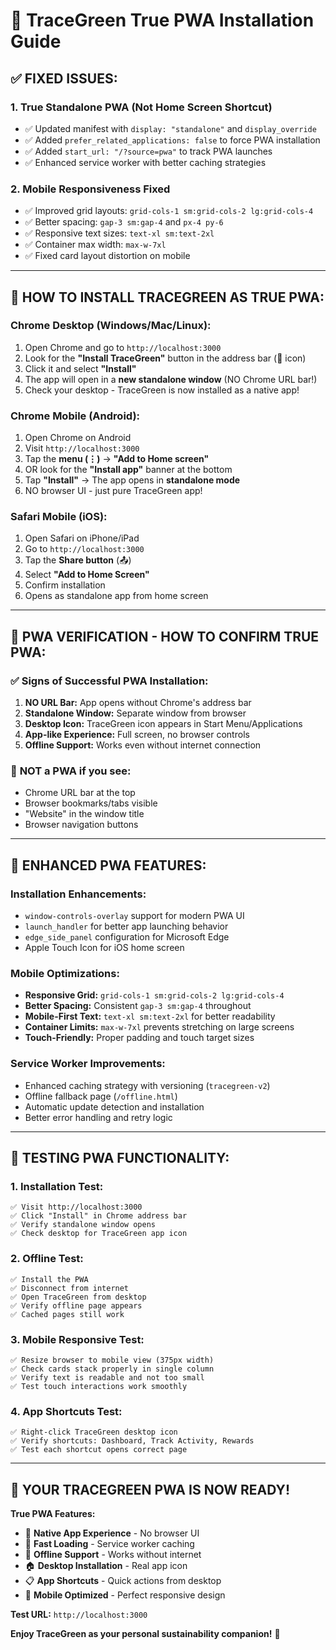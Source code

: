 # 🌱 TraceGreen True PWA Installation Guide

## ✅ **FIXED ISSUES:**

### 1. **True Standalone PWA (Not Home Screen Shortcut)**
- ✅ Updated manifest with `display: "standalone"` and `display_override`
- ✅ Added `prefer_related_applications: false` to force PWA installation
- ✅ Added `start_url: "/?source=pwa"` to track PWA launches
- ✅ Enhanced service worker with better caching strategies

### 2. **Mobile Responsiveness Fixed**
- ✅ Improved grid layouts: `grid-cols-1 sm:grid-cols-2 lg:grid-cols-4`
- ✅ Better spacing: `gap-3 sm:gap-4` and `px-4 py-6`
- ✅ Responsive text sizes: `text-xl sm:text-2xl`
- ✅ Container max width: `max-w-7xl`
- ✅ Fixed card layout distortion on mobile

---

## 📱 **HOW TO INSTALL TRACEGREEN AS TRUE PWA:**

### **Chrome Desktop (Windows/Mac/Linux):**
1. Open Chrome and go to `http://localhost:3000`
2. Look for the **"Install TraceGreen"** button in the address bar (📱 icon)
3. Click it and select **"Install"**
4. The app will open in a **new standalone window** (NO Chrome URL bar!)
5. Check your desktop - TraceGreen is now installed as a native app!

### **Chrome Mobile (Android):**
1. Open Chrome on Android
2. Visit `http://localhost:3000`
3. Tap the **menu (⋮)** → **"Add to Home screen"**
4. OR look for the **"Install app"** banner at the bottom
5. Tap **"Install"** → The app opens in **standalone mode**
6. NO browser UI - just pure TraceGreen app!

### **Safari Mobile (iOS):**
1. Open Safari on iPhone/iPad
2. Go to `http://localhost:3000`
3. Tap the **Share button** (📤)
4. Select **"Add to Home Screen"**
5. Confirm installation
6. Opens as standalone app from home screen

---

## 🎯 **PWA VERIFICATION - HOW TO CONFIRM TRUE PWA:**

### ✅ **Signs of Successful PWA Installation:**
1. **NO URL Bar:** App opens without Chrome's address bar
2. **Standalone Window:** Separate window from browser
3. **Desktop Icon:** TraceGreen icon appears in Start Menu/Applications
4. **App-like Experience:** Full screen, no browser controls
5. **Offline Support:** Works even without internet connection

### 🚫 **NOT a PWA if you see:**
- Chrome URL bar at the top
- Browser bookmarks/tabs visible
- "Website" in the window title
- Browser navigation buttons

---

## 🔧 **ENHANCED PWA FEATURES:**

### **Installation Enhancements:**
- `window-controls-overlay` support for modern PWA UI
- `launch_handler` for better app launching behavior
- `edge_side_panel` configuration for Microsoft Edge
- Apple Touch Icon for iOS home screen

### **Mobile Optimizations:**
- **Responsive Grid:** `grid-cols-1 sm:grid-cols-2 lg:grid-cols-4`
- **Better Spacing:** Consistent `gap-3 sm:gap-4` throughout
- **Mobile-First Text:** `text-xl sm:text-2xl` for better readability
- **Container Limits:** `max-w-7xl` prevents stretching on large screens
- **Touch-Friendly:** Proper padding and touch target sizes

### **Service Worker Improvements:**
- Enhanced caching strategy with versioning (`tracegreen-v2`)
- Offline fallback page (`/offline.html`)
- Automatic update detection and installation
- Better error handling and retry logic

---

## 🧪 **TESTING PWA FUNCTIONALITY:**

### **1. Installation Test:**
```
✅ Visit http://localhost:3000
✅ Click "Install" in Chrome address bar
✅ Verify standalone window opens
✅ Check desktop for TraceGreen app icon
```

### **2. Offline Test:**
```
✅ Install the PWA
✅ Disconnect from internet
✅ Open TraceGreen from desktop
✅ Verify offline page appears
✅ Cached pages still work
```

### **3. Mobile Responsive Test:**
```
✅ Resize browser to mobile view (375px width)
✅ Check cards stack properly in single column
✅ Verify text is readable and not too small
✅ Test touch interactions work smoothly
```

### **4. App Shortcuts Test:**
```
✅ Right-click TraceGreen desktop icon
✅ Verify shortcuts: Dashboard, Track Activity, Rewards
✅ Test each shortcut opens correct page
```

---

## 🎉 **YOUR TRACEGREEN PWA IS NOW READY!**

**True PWA Features:**
- 📱 **Native App Experience** - No browser UI
- 🚀 **Fast Loading** - Service worker caching
- 📶 **Offline Support** - Works without internet
- 🏠 **Desktop Installation** - Real app icon
- 📋 **App Shortcuts** - Quick actions from desktop
- 📱 **Mobile Optimized** - Perfect responsive design

**Test URL:** `http://localhost:3000`

**Enjoy TraceGreen as your personal sustainability companion!** 🌱
